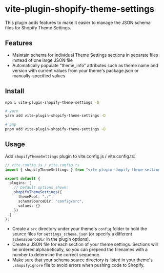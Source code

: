 # vite-plugin-shopify-theme-settings

This plugin adds features to make it easier to manage the JSON schema files for Shopify Theme Settings.

## Features

- Maintain schema for individual Theme Settings sections in separate files instead of one large JSON file
- Automatically populate "theme_info" attributes such as theme name and version with current values from your theme's package.json or manually-specified values

## Install

```bash
npm i vite-plugin-shopify-theme-settings -D

# yarn
yarn add vite-plugin-shopify-theme-settings -D

# pnp
pnpm add vite-plugin-shopify-theme-settings -D
```

## Usage

Add `shopifyThemeSettings` plugin to vite.config.js / vite.config.ts:

```ts
// vite.config.js / vite.config.ts
import { shopifyThemeSettings } from "vite-plugin-shopify-theme-settings";

export default {
  plugins: [
    // Default options shown:
    shopifyThemeSettings({
      themeRoot: "./",
      schemaSourceDir: "config/src",
      values: {}
    })
  ]
};
```

- Create a `src` directory under your theme's `config` folder to hold the source files for `settings_schema.json` (or specify a different `schemaSourceDir` in the plugin options).
- Create a JSON file for each section of your theme settings. Sections will be ordered alphabetically, so you can prepend the filenames with a number to determine the correct sequence.
- Make sure that your schema source directory is listed in your theme's `.shopifyignore` file to avoid errors when pushing code to Shopify.
